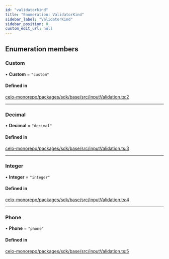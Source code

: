 ```yaml
---
id: "validatorkind"
title: "Enumeration: ValidatorKind"
sidebar_label: "ValidatorKind"
sidebar_position: 0
custom_edit_url: null
---
```


## Enumeration members

### Custom

• **Custom** = `"custom"`

#### Defined in

[celo-monorepo/packages/sdk/base/src/inputValidation.ts:2](https://github.com/celo-org/docs/blob/36f0e03d3/celo-monorepo/packages/sdk/base/src/inputValidation.ts#L2)

___

### Decimal

• **Decimal** = `"decimal"`

#### Defined in

[celo-monorepo/packages/sdk/base/src/inputValidation.ts:3](https://github.com/celo-org/docs/blob/36f0e03d3/celo-monorepo/packages/sdk/base/src/inputValidation.ts#L3)

___

### Integer

• **Integer** = `"integer"`

#### Defined in

[celo-monorepo/packages/sdk/base/src/inputValidation.ts:4](https://github.com/celo-org/docs/blob/36f0e03d3/celo-monorepo/packages/sdk/base/src/inputValidation.ts#L4)

___

### Phone

• **Phone** = `"phone"`

#### Defined in

[celo-monorepo/packages/sdk/base/src/inputValidation.ts:5](https://github.com/celo-org/docs/blob/36f0e03d3/celo-monorepo/packages/sdk/base/src/inputValidation.ts#L5)
